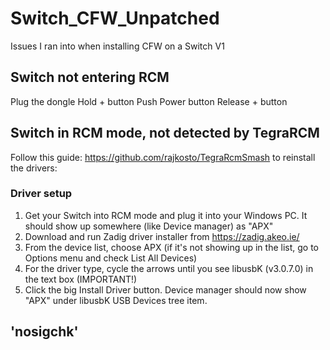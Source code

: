 # Switch_CFW_Unpatched
Issues I ran into when installing CFW on a Switch V1

## Switch not entering RCM
Plug the dongle
Hold + button
Push Power button
Release + button

## Switch in RCM mode, not detected by TegraRCM
Follow this guide: https://github.com/rajkosto/TegraRcmSmash to reinstall the drivers:
### Driver setup
 1. Get your Switch into RCM mode and plug it into your Windows PC. It should show up somewhere (like Device manager) as "APX"
 2. Download and run Zadig driver installer from https://zadig.akeo.ie/
 3. From the device list, choose APX (if it's not showing up in the list, go to Options menu and check List All Devices)
 4. For the driver type, cycle the arrows until you see libusbK (v3.0.7.0) in the text box (IMPORTANT!)
 5. Click the big Install Driver button. Device manager should now show "APX" under libusbK USB Devices tree item.


## 'nosigchk'
